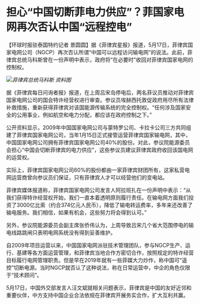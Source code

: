 # 担心“中国切断菲电力供应”？菲国家电网再次否认中国“远程控电”

【环球时报驻泰国特约记者
景圆圆】据《菲律宾星报》报道，5月17日，菲律宾国家电网公司（NGCP）再次否认所谓“中国可以远程访问输电网”的说法。此前，菲律宾总统马科斯曾在一份声明中表示，政府将“在必要时”收回对菲律宾国家电网的控制权。

![](https://inews.gtimg.com/om_bt/Ogy9LXjmkHVgncZQSxZr-kC6oNDfVWzekgrc3UgPRj-44AA/1000)_菲律宾总统马科斯 资料图_

据《菲律宾每日问询者报》报道，在上周吕宋岛停电后，两名菲议员推动对菲律宾国家电网公司的国会特许经营权进行审查。参议员埃赫西托敦促政府用尽所有法律补救措施，重新获得菲律宾对该国能源传输系统的完全控制权。“任何涉及国家安全的公用事业，例如航空和电力分配，都应该在政府控制之下。”

公开资料显示，2009年中国国家电网公司与蒙特罗公司、卡拉卡公司三方共同组建了菲律宾国家电网公司，当年1月15日正式接管运营菲律宾国家输电网，其中，中国国家电网公司拥有菲律宾国家电网公司40%的股份。对此，参议院能源委员会担心“中国会切断菲律宾的电力供应”，这些参议员建议菲律宾政府收回该国电网的运营权。

实际上，菲律宾国家电网公司60%的股份都由一家菲律宾财团所有，这家私营电网运营商曾向参议员们保证，只有菲律宾人才可以经营他们的变电站。

菲律宾媒体报道称，菲律宾国家电网公司发言人阿拉班扎在一份声明中表示：“从我们获得特许经营权开始，我们一直本着透明原则履行责任。在输电网方面我们投资了3000亿比索（约合374亿元人民币），降低了输电转运费率，多年来还改善了输电服务。我们相信，如果有机会，这些努力将会得到认可。”

另外，参议院能源委员会副主席张侨伟认为，上周导致吕宋几个省大范围停电的输电线路跳闸只表明电网系统没有得到妥善维护。

自2009年项目运营以来，中国国家电网派驻技术管理团队，参与NGCP生产、运行、基建等各方面运营管理，和菲律宾当地合作方密切合作，按照规定的特许经营目标履行电网管理职责。但是早在2019年就有一些菲媒大力炒作，称中国可“遥控”切断电源。当时NGCP就否认了这种说法，称在日常运营中，中企的角色仅限于“技术顾问”。

5月17日，中国外交部发言人汪文斌就相关问题表示，菲律宾是中国的友好近邻和重要伙伴，中方支持中国企业合法依规在菲律宾开展务实合作，扩大互利共赢。

